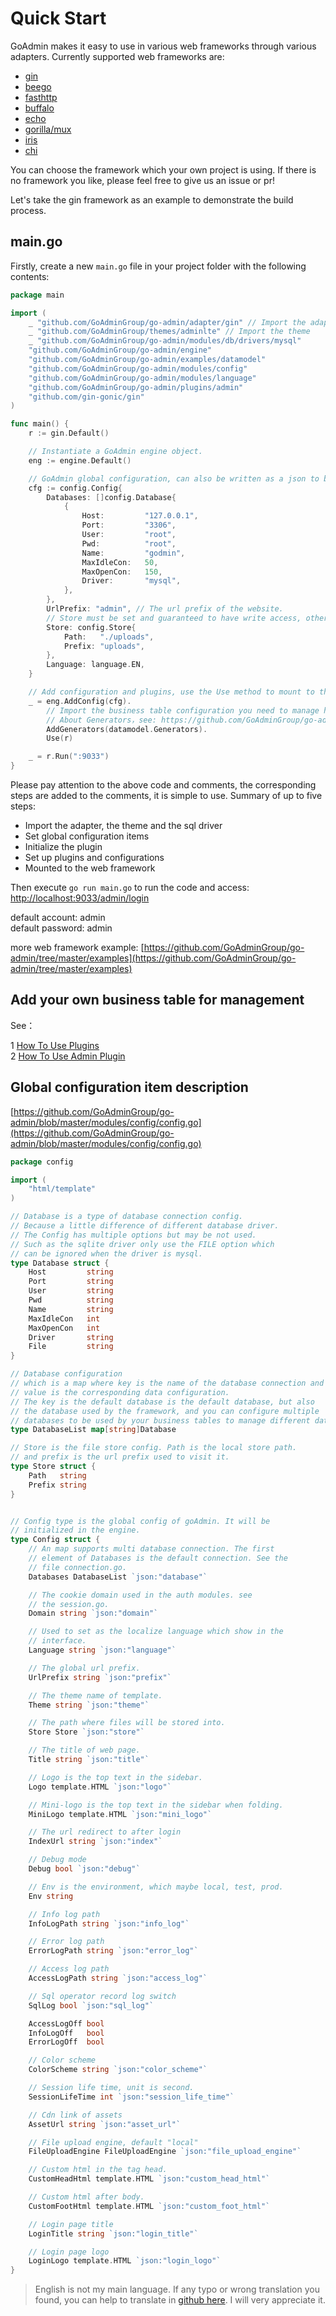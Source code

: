 # Quick Start

GoAdmin makes it easy to use in various web frameworks through various adapters. Currently supported web frameworks are:

* [gin](http://github.com/gin-gonic/gin)
* [beego](https://github.com/astaxie/beego)
* [fasthttp](https://github.com/valyala/fasthttp)
* [buffalo](https://github.com/gobuffalo/buffalo)
* [echo](https://github.com/labstack/echo)
* [gorilla/mux](http://github.com/gorilla/mux)
* [iris](https://github.com/kataras/iris)
* [chi](https://github.com/go-chi/chi)

You can choose the framework which your own project is using. If there is no framework you like, please feel free to give us an issue or pr!

Let's take the gin framework as an example to demonstrate the build process.

## main.go

Firstly, create a new `main.go` file in your project folder with the following contents:

```go
package main

import (
    _ "github.com/GoAdminGroup/go-admin/adapter/gin" // Import the adapter, it must be imported. If it is not imported, you need to define it yourself.
    _ "github.com/GoAdminGroup/themes/adminlte" // Import the theme
    _ "github.com/GoAdminGroup/go-admin/modules/db/drivers/mysql"
    "github.com/GoAdminGroup/go-admin/engine"
    "github.com/GoAdminGroup/go-admin/examples/datamodel"
    "github.com/GoAdminGroup/go-admin/modules/config"
    "github.com/GoAdminGroup/go-admin/modules/language"
    "github.com/GoAdminGroup/go-admin/plugins/admin"
    "github.com/gin-gonic/gin"
)

func main() {
    r := gin.Default()

    // Instantiate a GoAdmin engine object.
    eng := engine.Default()

    // GoAdmin global configuration, can also be written as a json to be imported.
    cfg := config.Config{
        Databases: []config.Database{
            {
                Host:         "127.0.0.1",
                Port:         "3306",
                User:         "root",
                Pwd:          "root",
                Name:         "godmin",
                MaxIdleCon:   50,
                MaxOpenCon:   150,
                Driver:       "mysql",
            },
        },
        UrlPrefix: "admin", // The url prefix of the website.
        // Store must be set and guaranteed to have write access, otherwise new administrator users cannot be added.
        Store: config.Store{
            Path:   "./uploads",
            Prefix: "uploads",
        },
        Language: language.EN,
    }    

    // Add configuration and plugins, use the Use method to mount to the web framework.
    _ = eng.AddConfig(cfg).
        // Import the business table configuration you need to manage here.
        // About Generators，see: https://github.com/GoAdminGroup/go-admin/blob/master/examples/datamodel/tables.go
        AddGenerators(datamodel.Generators).
        Use(r)

    _ = r.Run(":9033")
}
```

Please pay attention to the above code and comments, the corresponding steps are added to the comments, it is simple to use. Summary of up to five steps:

* Import the adapter, the theme and the sql driver
* Set global configuration items
* Initialize the plugin
* Set up plugins and configurations
* Mounted to the web framework

Then execute `go run main.go` to run the code and access: [http://localhost:9033/admin/login](http://localhost:9033/admin/login)   
   
 default account: admin  
 default password: admin

more web framework example: [https://github.com/GoAdminGroup/go-admin/tree/master/examples](https://github.com/GoAdminGroup/go-admin/tree/master/examples)

## Add your own business table for management

See：  
  
 1 [How To Use Plugins](https://github.com/GoAdminGroup/docs/tree/a7285aeef44a9fc42dbd84723277aec08f27d153/tr/plugins/plugins/README.md)  
 2 [How To Use Admin Plugin](https://github.com/GoAdminGroup/docs/tree/a7285aeef44a9fc42dbd84723277aec08f27d153/tr/plugins/admin/README.md)

## Global configuration item description

[https://github.com/GoAdminGroup/go-admin/blob/master/modules/config/config.go](https://github.com/GoAdminGroup/go-admin/blob/master/modules/config/config.go)

```go
package config

import (
    "html/template"
)

// Database is a type of database connection config.
// Because a little difference of different database driver.
// The Config has multiple options but may be not used.
// Such as the sqlite driver only use the FILE option which
// can be ignored when the driver is mysql.
type Database struct {
    Host         string
    Port         string
    User         string
    Pwd          string
    Name         string
    MaxIdleCon   int
    MaxOpenCon   int
    Driver       string
    File         string
}

// Database configuration
// which is a map where key is the name of the database connection and 
// value is the corresponding data configuration.
// The key is the default database is the default database, but also 
// the database used by the framework, and you can configure multiple 
// databases to be used by your business tables to manage different databases.
type DatabaseList map[string]Database

// Store is the file store config. Path is the local store path.
// and prefix is the url prefix used to visit it.
type Store struct {
    Path   string
    Prefix string
}


// Config type is the global config of goAdmin. It will be
// initialized in the engine.
type Config struct {
    // An map supports multi database connection. The first
    // element of Databases is the default connection. See the
    // file connection.go.
    Databases DatabaseList `json:"database"`

    // The cookie domain used in the auth modules. see
    // the session.go.
    Domain string `json:"domain"`

    // Used to set as the localize language which show in the
    // interface.
    Language string `json:"language"`

    // The global url prefix.
    UrlPrefix string `json:"prefix"`

    // The theme name of template.
    Theme string `json:"theme"`

    // The path where files will be stored into.
    Store Store `json:"store"`

    // The title of web page.
    Title string `json:"title"`

    // Logo is the top text in the sidebar.
    Logo template.HTML `json:"logo"`

    // Mini-logo is the top text in the sidebar when folding.
    MiniLogo template.HTML `json:"mini_logo"`

    // The url redirect to after login
    IndexUrl string `json:"index"`

    // Debug mode
    Debug bool `json:"debug"`

    // Env is the environment, which maybe local, test, prod.
    Env string

    // Info log path
    InfoLogPath string `json:"info_log"`

    // Error log path
    ErrorLogPath string `json:"error_log"`

    // Access log path
    AccessLogPath string `json:"access_log"`

    // Sql operator record log switch
    SqlLog bool `json:"sql_log"`

    AccessLogOff bool
    InfoLogOff   bool
    ErrorLogOff  bool

    // Color scheme
    ColorScheme string `json:"color_scheme"`

    // Session life time, unit is second.
    SessionLifeTime int `json:"session_life_time"`

    // Cdn link of assets
    AssetUrl string `json:"asset_url"`

    // File upload engine, default "local"
    FileUploadEngine FileUploadEngine `json:"file_upload_engine"`

    // Custom html in the tag head.
    CustomHeadHtml template.HTML `json:"custom_head_html"`

    // Custom html after body.
    CustomFootHtml template.HTML `json:"custom_foot_html"`

    // Login page title
    LoginTitle string `json:"login_title"`

    // Login page logo
    LoginLogo template.HTML `json:"login_logo"`
}
```

> English is not my main language. If any typo or wrong translation you found, you can help to translate in [github here](https://github.com/GoAdminGroup/docs). I will very appreciate it.

